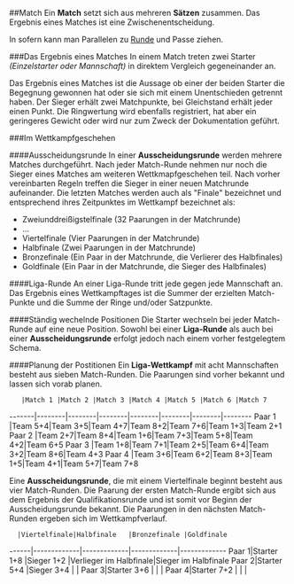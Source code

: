 ##Match
Ein **Match** setzt sich aus mehreren **Sätzen** zusammen. Das Ergebnis eines Matches ist eine Zwischenentscheidung.

In sofern kann man Parallelen zu [Runde](kapitel_08_runde.md) und Passe ziehen.

###Das Ergebnis eines Matches
In einem Match treten zwei Starter *(Einzelstarter oder Mannschaft)* in direktem Vergleich gegeneinander an.

Das Ergebnis eines Matches ist die Aussage ob einer der beiden Starter die Begegnung gewonnen hat oder sie sich mit einem Unentschieden getrennt haben. Der Sieger erhält zwei Matchpunkte, bei Gleichstand erhält jeder einen Punkt. Die Ringwertung wird ebenfalls registriert, hat aber ein geringeres Gewicht oder wird nur zum Zweck der Dokumentation geführt.

###Im Wettkampfgeschehen

####Ausscheidungsrunde
In einer **Ausscheidungsrunde** werden mehrere Matches durchgeführt. Nach jeder Match-Runde nehmen nur noch die Sieger eines Matches am weiteren Wettkmapfgeschehen teil. Nach vorher vereinbarten Regeln treffen die Sieger in einer neuen Matchrunde aufeinander. Die letzten Matches werden auch als "Finale" bezeichnet und entsprechend ihres Zeitpunktes im Wettkampf bezeichnet als:
* Zweiunddreißigstelfinale (32 Paarungen in der Matchrunde)
* ...
* Viertelfinale (Vier Paarungen in der Matchrunde)
* Halbfinale (Zwei Paarungen in der Matchrunde)
* Bronzefinale (Ein Paar in der Matchrunde, die Verlierer des Halbfinales)
* Goldfinale (Ein Paar in der Matchrunde, die Sieger des Halbfinales)

####Liga-Runde
An einer Liga-Runde tritt jede gegen jede Mannschaft an. Das Ergebnis eines Wettkampftages ist die Summer der erzielten Match-Punkte und die Summe der Ringe und/oder Satzpunkte.

####Ständig wechelnde Positionen
Die Starter wechseln bei jeder Match-Runde auf eine neue Position. Sowohl bei einer **Liga-Runde** als auch bei einer **Ausscheidungsrunde** erfolgt jedoch nach einem vorher festgelegtem Schema.

####Planung der Postitionen
Ein **Liga-Wettkampf** mit acht Mannschaften besteht aus sieben Match-Runden. Die Paarungen sind vorher bekannt und lassen sich vorab planen.

       |Match 1 |Match 2 |Match 3 |Match 4 |Match 5 |Match 6 |Match 7
-------|--------|--------|--------|--------|--------|--------|--------
Paar 1 |Team 5+4|Team 3+5|Team 4+7|Team 8+2|Team 7+6|Team 1+3|Team 2+1
Paar 2 |Team 2+7|Team 8+4|Team 1+6|Team 7+3|Team 5+8|Team 4+2|Team 6+5
Paar 3 |Team 1+8|Team 7+1|Team 2+5|Team 6+4|Team 3+2|Team 8+6|Team 4+3
Paar 4 |Team 3+6|Team 6+2|Team 8+3|Team 1+5|Team 4+1|Team 5+7|Team 7+8

Eine **Ausscheidungsrunde**, die mit einem Viertelfinale beginnt besteht aus vier Match-Runden. Die Paarung der ersten Match-Runde ergibt sich aus dem Ergebnis der Qualifikationsrunde und ist somit vor Beginn der Ausscheidungsrunde bekannt. Die Paarungen in den nächsten Match-Runden ergeben sich im Wettkampfverlauf.

      |Viertelfinale|Halbfinale   |Bronzefinale |Goldfinale
------|-------------|-------------|-------------|-------------
Paar 1|Starter 1+8  |Sieger 1+2   |Verlieger im Halbfinale|Sieger im Halbfinale
Paar 2|Starter 5+4  |Sieger 3+4   |             |
Paar 3|Starter 3+6  |             |             |
Paar 4|Starter 7+2  |             |             |